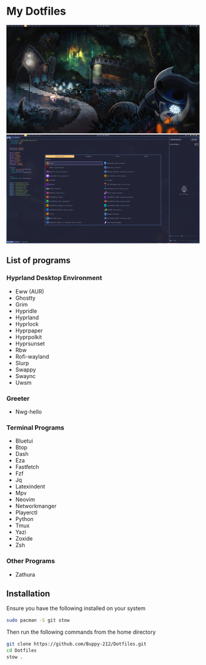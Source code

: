 # My Dotfiles

![Desktop with eww bar](Screenshots/Desktop.png)
![Desktop with rofi,swaync and nvim open](Screenshots/Desktop-rofi.png)

## List of programs

### Hyprland Desktop Environment

- Eww (AUR)
- Ghostty
- Grim
- Hypridle
- Hyprland
- Hyprlock
- Hyprpaper
- Hyprpolkit
- Hyprsunset
- Rbw
- Rofi-wayland
- Slurp
- Swappy
- Swaync
- Uwsm

### Greeter

- Nwg-hello

### Terminal Programs

- Bluetui
- Btop
- Dash
- Eza
- Fastfetch
- Fzf
- Jq
- Latexindent
- Mpv
- Neovim
- Networkmanger
- Playerctl
- Python
- Tmux
- Yazi
- Zoxide
- Zsh

### Other Programs

- Zathura

## Installation

Ensure you have the following installed on your system

```Bash
sudo pacman -S git stow
```

Then run the following commands from the home directory

```Bash
git clone https://github.com/Buppy-212/Dotfiles.git
cd Dotfiles
stow .
```

